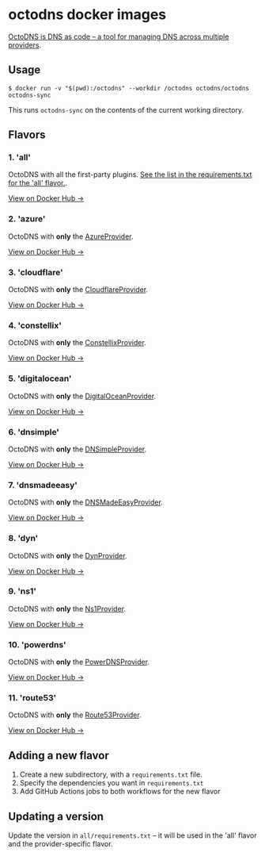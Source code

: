 # octodns docker images

[OctoDNS is DNS as code – a tool for managing DNS across multiple providers](https://github.com/octodns/octodns).

## Usage

```
$ docker run -v "$(pwd):/octodns" --workdir /octodns octodns/octodns octodns-sync
```

This runs `octodns-sync` on the contents of the current working directory.

## Flavors

### 1. 'all'

OctoDNS with all the first-party plugins. [See the list in the requirements.txt for the 'all' flavor.](all/requirements.txt).

[View on Docker Hub &rarr;](https://hub.docker.com/r/octodns/octodns)

### 2. 'azure'

OctoDNS with **only** the [AzureProvider](https://github.com/octodns/octodns-azure).

[View on Docker Hub &rarr;](https://hub.docker.com/r/octodns/azure)

### 3. 'cloudflare'

OctoDNS with **only** the [CloudflareProvider](https://github.com/octodns/octodns-cloudflare).

[View on Docker Hub &rarr;](https://hub.docker.com/r/octodns/cloudflare)

### 4. 'constellix'

OctoDNS with **only** the [ConstellixProvider](https://github.com/octodns/octodns-constellix).

[View on Docker Hub &rarr;](https://hub.docker.com/r/octodns/constellix)

### 5. 'digitalocean'

OctoDNS with **only** the [DigitalOceanProvider](https://github.com/octodns/octodns-digitalocean).

[View on Docker Hub &rarr;](https://hub.docker.com/r/octodns/digitalocean)

### 6. 'dnsimple'

OctoDNS with **only** the [DNSimpleProvider](https://github.com/octodns/octodns-dnsimple).

[View on Docker Hub &rarr;](https://hub.docker.com/r/octodns/dnsimple)

### 7. 'dnsmadeeasy'

OctoDNS with **only** the [DNSMadeEasyProvider](https://github.com/octodns/octodns-dnsmadeeasy).

[View on Docker Hub &rarr;](https://hub.docker.com/r/octodns/dnsmadeeasy)

### 8. 'dyn'

OctoDNS with **only** the [DynProvider](https://github.com/octodns/octodns-dyn).

[View on Docker Hub &rarr;](https://hub.docker.com/r/octodns/dyn)

### 9. 'ns1'

OctoDNS with **only** the [Ns1Provider](https://github.com/octodns/octodns-ns1).

[View on Docker Hub &rarr;](https://hub.docker.com/r/octodns/ns1)

### 10. 'powerdns'

OctoDNS with **only** the [PowerDNSProvider](https://github.com/octodns/octodns-powerdns).

[View on Docker Hub &rarr;](https://hub.docker.com/r/octodns/powerdns)

### 11. 'route53'

OctoDNS with **only** the [Route53Provider](https://github.com/octodns/octodns-route53).

[View on Docker Hub &rarr;](https://hub.docker.com/r/octodns/route53)

## Adding a new flavor

1. Create a new subdirectory, with a `requirements.txt` file.
2. Specify the dependencies you want in `requirements.txt`
3. Add GitHub Actions jobs to both workflows for the new flavor

## Updating a version

Update the version in `all/requirements.txt` – it will be used in the 'all' flavor and the provider-specific flavor.
